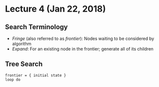 # Lecture 4 (Jan 22, 2018)
## Search Terminology 
* *Fringe* (also referred to as *frontier*): Nodes waiting to be considered by algorithm
* *Expand*: For an existing node in the frontier; generate all of its children
## Tree Search
```
frontier = { initial state }
loop do
```
